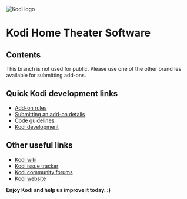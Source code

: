 ![Kodi logo](https://raw.githubusercontent.com/xbmc/xbmc/master/media/banner.png)
# Kodi Home Theater Software


## Contents

This branch is not used for public. Please use one of the other branches available for submitting add-ons.

## Quick Kodi development links

* [Add-on rules](https://github.com/xbmc/repo-scrapers/blob/master/CONTRIBUTING.md)
* [Submitting an add-on details](https://kodi.wiki/view/Submitting_Add-ons)
* [Code guidelines](https://kodi.wiki/view/Official:Code_guidelines_and_formatting_conventions)
* [Kodi development](https://kodi.wiki/view/Development)

## Other useful links

* [Kodi wiki](https://kodi.wiki/)
* [Kodi issue tracker](https://github.com/xbmc/xbmc/issues)
* [Kodi community forums](https://forum.kodi.tv/)
* [Kodi website](https://kodi.tv/)

**Enjoy Kodi and help us improve it today. :)**
